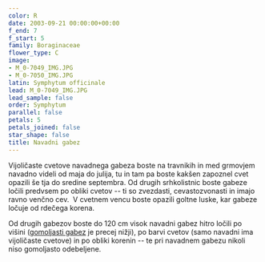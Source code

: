 ```yaml
---
color: R
date: 2003-09-21 00:00:00+00:00
f_end: 7
f_start: 5
family: Boraginaceae
flower_type: C
image:
- M_0-7049_IMG.JPG
- M_0-7050_IMG.JPG
latin: Symphytum officinale
lead: M_0-7049_IMG.JPG
lead_sample: false
order: Symphytum
parallel: false
petals: 5
petals_joined: false
star_shape: false
title: Navadni gabez
---
```

Vijoličaste cvetove navadnega gabeza boste na travnikih in med grmovjem navadno videli od maja do julija, tu in tam pa boste kakšen zapoznel cvet opazili še tja do sredine septembra. Od drugih srhkolistnic boste gabeze ločili predvsem po obliki cvetov -- ti so zvezdasti, cevastozvonasti in imajo ravno venčno cev.  V cvetnem vencu boste opazili goltne luske, kar gabeze ločuje od rdečega korena.

Od drugih gabezov boste do 120 cm visok navadni gabez hitro ločili po višini ([gomoljasti gabez](../symphytumtuberosum/) je precej nižji), po barvi cvetov (samo navadni ima vijoličaste cvetove) in po obliki korenin -- te pri navadnem gabezu nikoli niso gomoljasto odebeljene.
